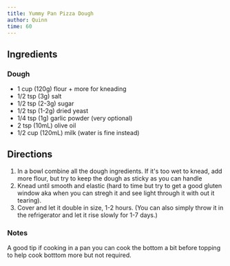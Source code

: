 ```yaml
---
title: Yummy Pan Pizza Dough
author: Quinn
time: 60
---
```



<section markdown="1">

## Ingredients

### Dough

- 1 cup (120g) flour + more for kneading 
- 1/2 tsp (3g) salt
- 1/2 tsp (2-3g) sugar
- 1/2 tsp (1-2g) dried yeast
- 1/4 tsp (1g) garlic powder (very optional)
- 2 tsp (10mL) olive oil
- 1/2 cup (120mL) milk (water is fine instead)

</section>

## Directions

1. In a bowl combine all the dough ingredients. If it's too wet to knead, add more flour, but try to keep the dough as sticky as you can handle  
2. Knead until smooth and elastic (hard to time but try to get a good gluten window aka when you can stregh it and see light through it with out it tearing).
3. Cover and let it double in size, 1-2 hours. (You can also simply throw it in the refrigerator and let it rise slowly for 1-7 days.)

### Notes

A good tip if cooking in a pan you can cook the bottom a bit before topping to help cook botttom more but not required.